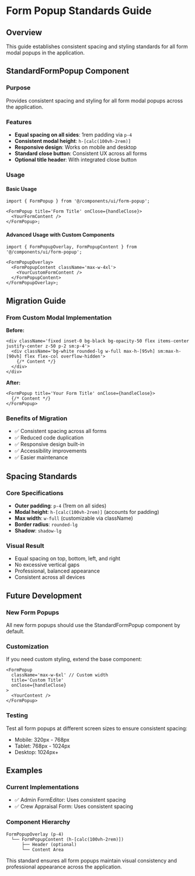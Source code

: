 # Form Popup Standards Guide

## Overview

This guide establishes consistent spacing and styling standards for all form modal popups in the application.

## StandardFormPopup Component

### Purpose

Provides consistent spacing and styling for all form modal popups across the application.

### Features

- **Equal spacing on all sides**: 1rem padding via `p-4`
- **Consistent modal height**: `h-[calc(100vh-2rem)]`
- **Responsive design**: Works on mobile and desktop
- **Standard close button**: Consistent UX across all forms
- **Optional title header**: With integrated close button

### Usage

#### Basic Usage

```tsx
import { FormPopup } from '@/components/ui/form-popup';

<FormPopup title='Form Title' onClose={handleClose}>
  <YourFormContent />
</FormPopup>;
```

#### Advanced Usage with Custom Components

```tsx
import { FormPopupOverlay, FormPopupContent } from '@/components/ui/form-popup';

<FormPopupOverlay>
  <FormPopupContent className='max-w-4xl'>
    <YourCustomFormContent />
  </FormPopupContent>
</FormPopupOverlay>;
```

## Migration Guide

### From Custom Modal Implementation

**Before:**

```tsx
<div className='fixed inset-0 bg-black bg-opacity-50 flex items-center justify-center z-50 p-2 sm:p-4'>
  <div className='bg-white rounded-lg w-full max-h-[95vh] sm:max-h-[90vh] flex flex-col overflow-hidden'>
    {/* Content */}
  </div>
</div>
```

**After:**

```tsx
<FormPopup title='Your Form Title' onClose={handleClose}>
  {/* Content */}
</FormPopup>
```

### Benefits of Migration

- ✅ Consistent spacing across all forms
- ✅ Reduced code duplication
- ✅ Responsive design built-in
- ✅ Accessibility improvements
- ✅ Easier maintenance

## Spacing Standards

### Core Specifications

- **Outer padding**: `p-4` (1rem on all sides)
- **Modal height**: `h-[calc(100vh-2rem)]` (accounts for padding)
- **Max width**: `w-full` (customizable via className)
- **Border radius**: `rounded-lg`
- **Shadow**: `shadow-lg`

### Visual Result

- Equal spacing on top, bottom, left, and right
- No excessive vertical gaps
- Professional, balanced appearance
- Consistent across all devices

## Future Development

### New Form Popups

All new form popups should use the StandardFormPopup component by default.

### Customization

If you need custom styling, extend the base component:

```tsx
<FormPopup
  className='max-w-6xl' // Custom width
  title='Custom Title'
  onClose={handleClose}
>
  <YourContent />
</FormPopup>
```

### Testing

Test all form popups at different screen sizes to ensure consistent spacing:

- Mobile: 320px - 768px
- Tablet: 768px - 1024px
- Desktop: 1024px+

## Examples

### Current Implementations

- ✅ Admin FormEditor: Uses consistent spacing
- ✅ Crew Appraisal Form: Uses consistent spacing

### Component Hierarchy

```
FormPopupOverlay (p-4)
  └── FormPopupContent (h-[calc(100vh-2rem)])
      ├── Header (optional)
      └── Content Area
```

This standard ensures all form popups maintain visual consistency and professional appearance across the application.
